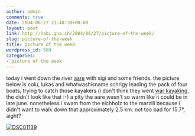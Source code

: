 ```yaml
---
author: admin
comments: true
date: 2004-06-27 21:48:38+00:00
layout: post
link: http://habi.gna.ch/2004/06/27/picture-of-the-week/
slug: picture-of-the-week
title: picture of the week
wordpress_id: 569
categories:
- picture of the week
---
```


today i went down the river [aare](http://www.aaremarzili.info/) with sigi and some friends.
the picture below is colu, lukas and whatwashisname schrigy leading the pack of four boats, trying to catch those kayakers (i don't think they went [war kayaking](http://features.engadget.com/entry/5068632431817387/), the didn't look like that :-)
a pity the aare wasn't so warm like it could be in late june. nonetheless i swam from the eichholz to the marzili because i didn't want to walk down that approximately 2.5 km. not too bad for 15.7°, aight?

[![DSC01139](http://habi.gna.ch/blog/images/DSC01139-tm.jpg)](http://habi.gna.ch/blog/images/DSC01139.JPG)
